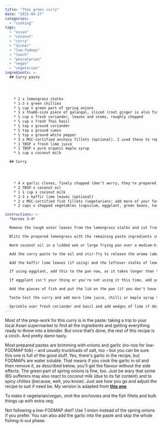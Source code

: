 ```yaml
---
title: "Thai green curry"
date: "2015-04-27"
categories: 
  - "cooking"
tags: 
  - "asian"
  - "coconut"
  - "curry"
  - "dinner"
  - "low-fodmap"
  - "lunch"
  - "pescatarian"
  - "vegan"
  - "vegetarian"
ingredients: >-
  ## Curry paste



    
    * 2 x lemongrass stalks
    * 1-3 x green chillies
    * ¼ cup x green part of spring onions
    * 1 x thumb-size piece of galangal, sliced (root ginger is also fine)
    * ½ cup x fresh coriander, leaves and stems, roughly chopped
    * ½ cup x fresh Thai basil
    * ½ tsp x ground coriander
    * ½ tsp x ground cumin
    * ½ tsp x ground white pepper
    * 3 x MSC-certified anchovy fillets (optional). I used these to replace the shrimp paste and fish sauce called for in the original recipe
    * 1 TBSP x fresh lime juice
    * 1 TBSP x pure organic maple syrup
    * ¼ cup x coconut milk

  ## Curry




    * 4 x garlic cloves, finely chopped (don't worry, they're prepared in a low-FODMAP-friendly way)
    * 2 TBSP x coconut oil
    * 1 ¾ cup x coconut milk
    * 2-3 x kaffir lime leaves (optional)
    * 2 x MSC-certified fish fillets (vegetarians: add more of your favourite vegetables), chopped into pieces
    * 2 cups x chopped vegetables (capsicum, eggplant, green beans, tomatoes, zucchini and/or bamboo shoots are best)

instructions: >-
  *Serves 3-4*

  Remove the tough outer leaves from the lemongrass stalks and cut from the bulb. Thinly slice the lower half of the stalk (the upper half can be discarded or cut into long segments and added to the curry pot for extra flavour). Mince with a knife or mortar and pestle.

  Blitz the prepared lemongrass with the remaining paste ingredients in a food processor until well-blended.

  Warm coconut oil in a lidded wok or large frying pan over a medium-high heat. Add the garlic and cook until golden, then discard the garlic pieces. I find it easiest to pour the oil into a jar through a mini sieve and then return the oil to the pan.

  Add the curry paste to the oil and stir-fry to release the aroma (about 1 minute). Pour in the 1 ¾ cup of coconut milk and stir to combine.

  Add the kaffir lime leaves (if using) and the leftover stalks of lemongrass to the pan.

  If using eggplant, add this to the pan now, as it takes longer than the other vegetables. Stir and bring to a boil. Reduce the heat to medium-low, cover, and gently simmer for 10-15 minutes (or until the eggplant has significantly softened, if using), stirring occasionally. Add the other vegetables and cook for a further 10 minutes or until they're tender.

  If eggplant isn't your thing or you're not using it this time, add your vegetables to the pan after the lime leaves and lemongrass stalks. They'll take less time in total, 10 minutes or so. Cook until they're tender.

  Add the pieces of fish and put the lid on the pan (if you don't have a lid, try a large plate or even a cooking tray). Cook for a few minutes until the fish is white the whole way through.

  Taste-test the curry and add more lime juice, chilli or maple syrup to taste. Try a pinch of sea salt if it’s not quite salty enough.

  Sprinkle over fresh coriander and basil and add wedges of lime if desired. Serve with rice or noodles.
---
```

Most of the prep-work for this curry is in the paste: taking a trip to your local Asian supermarket to find all the ingredients and getting everything ready to throw into a blender. But once that’s done, the rest of this recipe is a cinch. And pretty damn tasty.

Most prepared pastes are brimming with onions and garlic (no-nos for low-FODMAP folk) – and usually truckloads of salt, too – but you can be sure this one is full of the good stuff. Yes, there's garlic in the recipe, but FODMAPs are water soluble. That means if you cook the garlic in oil and then remove it, as described below, you'll get the flavour without the side effects. The green part of spring onions is fine, too. Just be wary that some IBS sufferers may also react to coconut milk (due to its fat content) and to spicy chillies (because, well, you know). Just see how you go and adjust the recipe to suit if need be. My version is adapted from **[this one](http://t.umblr.com/redirect?z=http%3A%2F%2Fthaifood.about.com%2Fod%2Fthairecipes%2Fss%2Fgreencurry_3.htm&t=MzBhNjlkOThlMjFhY2ExMzdkOTY1MmE0YzIyYzZlNjQwNDQ0ZjZhOSxZeHhJOEwyZQ%3D%3D&b=t%3AVOYglxJ9sBHW8BFVroDfxQ&p=http%3A%2F%2Fcookingwithnothing.com%2Fpost%2F28768411196%2Fthai-green-curry-low-fodmap&m=1)**.

To make it vegetarian/vegan, omit the anchovies and the fish fillets and bulk things up with extra veg.

Not following a low-FODMAP diet? Use 1 onion instead of the spring onions if you prefer. You can also add the garlic into the paste and skip the whole fishing-it-out phase.
